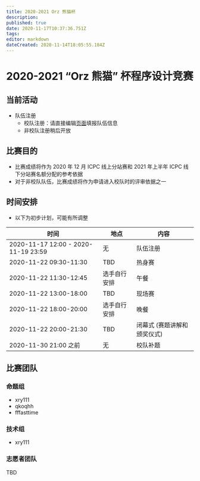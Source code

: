 ```yaml
---
title: 2020-2021 Orz 熊猫杯
description: 
published: true
date: 2020-11-17T10:37:36.751Z
tags: 
editor: markdown
dateCreated: 2020-11-14T18:05:55.184Z
---
```


# 2020-2021 “Orz 熊猫” 杯程序设计竞赛

## 当前活动

* 队伍注册
  - 校队注册：请直接编辑[页面](team-info)填报队伍信息
  - 非校队注册稍后开放

## 比赛目的

* 比赛成绩将作为 2020 年 12 月 ICPC 线上分站赛和 2021 年上半年 ICPC 线下分站赛名额分配的参考依据
* 对于非校队队伍，比赛成绩将作为申请进入校队时的评审依据之一

## 时间安排

* 以下为初步计划，可能有所调整

|时间|地点|内容|
|-|-|-|
|2020-11-17 12:00 - 2020-11-19 23:59| 无 | 队伍注册|
|2020-11-22 09:30-11:30| TBD| 热身赛|
|2020-11-22 11:30-12:45| 选手自行安排 | 午餐|
|2020-11-22 13:00-18:00| TBD| 现场赛|
|2020-11-22 18:00-20:00| 选手自行安排 | 晚餐|
|2020-11-22 20:00-21:30| TBD| 闭幕式 (赛题讲解和颁奖仪式)|
|2020-11-30 21:00 之前| 无 | 校队补题 |

## 比赛团队

### 命题组

* xry111
* qkoqhh
* fffasttime

### 技术组

* xry111

### 志愿者团队

TBD